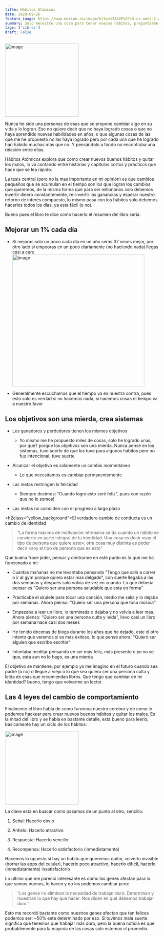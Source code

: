 ```yaml
---
title: Hábitos Atómicos
date: 2020-09-26
feature_image: https://www.notion.so/image/https%3A%2F%2Fs3-us-west-2.amazonaws.com%2Fsecure.notion-static.com%2F52a07ce1-0a92-4bcd-8dc8-c9e816873bc1%2FScreen_Shot_2020-09-26_at_19.38.06.png?table=block&id=a71507aa-d9fd-45e7-a118-00f79ba52c76&userId=&cache=v2
summary: Solo necesite una cosa para tener nuevos hábitos, preguntarme ¿Quién quiero ser?
tags: ['Libros']
draft: False
---
```


<img alt="image" src="https://www.notion.so/image/https%3A%2F%2Fs3-us-west-2.amazonaws.com%2Fsecure.notion-static.com%2F52a07ce1-0a92-4bcd-8dc8-c9e816873bc1%2FScreen_Shot_2020-09-26_at_19.38.06.png?table=block&id=a71507aa-d9fd-45e7-a118-00f79ba52c76&userId=&cache=v2" style="width: 240px" />

<p>Nunca he sido una personas de esas que se propone cambiar algo en su vida y lo logran. Eso no quiere decir que no haya logrado cosas o que no haya aprendido nuevas habilidades en años, o que algunas cosas de las que me he propuesto no las haya logrado pero por cada una que he logrado han habido muchas más que no. Y pensándolo a fondo no encontraba una relación entre ellas.</p>

<p>Hábitos Atómicos explora que como crear nuevos buenos hábitos y quitar los malos, lo va contando entre historias y capítulos cortos y prácticos que hace que se lea rápido.</p>

<p>La tesis central (pero no la mas importante en mi opinión) es que cambios pequeños que se acumulan en el tiempo son los que logran los cambios que queremos, de la misma forma que para ser millonarios solo debemos invertir dinero constantemente, re-invertir las ganancias y esperar nuestro retorno de interés compuesto, lo mismo pasa con los hábitos solo debemos hacerlos todos los días, ya esta fácil (o no).</p>

<p>Bueno pues el libro te dice como hacerlo el resumen del libro seria:</p>

<h2>Mejorar un 1% cada día</h2>

- Si mejoras solo un poco cada día en un año serás 37 veces mejor, por otro lado si empeoras en un poco diariamente (no haciendo nada) llegas casi a cero
  <img alt="image" src="https://www.notion.so/image/https%3A%2F%2Fs3-us-west-2.amazonaws.com%2Fsecure.notion-static.com%2Fde2253f3-97fa-4cdb-9d29-f9dfab6e4d2b%2FScreen_Shot_2020-09-26_at_19.26.08.png?table=block&id=a0ee8e1b-4568-440e-bd47-1b794261ebcb&userId=&cache=v2" style="width: 432px" />



- Generalmente escuchamos que el tiempo va en nuestra contra, pues esto solo es verdad si no hacemos nada, si hacemos cosas el tiempo va a nuestro favor

<h2>Los objetivos son una mierda, crea sistemas</h2>

- Los ganadores y perdedores tienen los mismos objetivos
  - Yo mismo me he propuesto miles de cosas, solo he logrado unas, por que? porque los objetivos son una mierda. Nunca pensé en los sistemas, tuve suerte de que los tuve para algunos hábitos pero no fue intencional, tuve suerte



- Alcanzar el objetivo es solamente un cambio momentáneo
  - Lo que necesitamos es cambiar permanentemente 



- Las metas restringen la felicidad
  - Siempre decimos: "Cuando logre esto seré feliz", pues con razón que no lo somos!



- Las metas no coinciden con el progreso a largo plazo

<h2class="yellow_background">El verdadero cambio de conducta es un cambio de identidad</h2>

> “La forma máxima de motivación intrínseca se da cuando un hábito se convierte en parte integral de tu identidad. Una cosa es decir «soy el tipo de persona que quiere esto»; otra cosa muy distinta es poder decir «soy el tipo de persona que es esto”

<p>Que buena frase joder, pensar y centrarme en este punto es lo que me ha funcionado a mi:</p>

- Cuantas mañanas no me levantaba pensando "Tengo que salir a correr o ir al gym porque quiero estar mas delgado", con suerte llegaba a las dos semanas y después solo volvía de vez en cuando. Lo que debería pensar es "Quiero ser una persona saludable que esta en forma"

- Practicaba el ukulele para tocar una canción, medio me salía y lo dejaba por semanas. Ahora pienso: "Quiero ser una persona que toca música"

- Empezaba a leer un libro, lo terminada o dejaba y no volvía a leer mas. Ahora pienso: "Quiero ser una persona culta y leída", llevo casi un libro por semana hace casi dos meses

- He tenido docenas de blogs durante los años que he dejado, este el otro intento que veremos si es mas exitoso, lo que pensé ahora: "Quiero ser alguien que escribe escritor"

- Intentaba meditar pensando en ser más feliz, más presente o yo no se que, esta aun no lo hago, es una mierda

<p>El objetivo se mantiene, por ejemplo yo me imagino en el futuro cuando sea padre (o no) o llegue a viejo o lo que sea quiero ser una persona culta y leída de esas que recomiendan libros. Que tengo que cambiar en mi identidad? bueno, tengo que volverme un lector.</p>

<h2>Las 4 leyes del cambio de comportamiento</h2>

<p>Finalmente el libro habla de como funciona nuestro cerebro y de como lo podemos hackear para crear nuevos buenos hábitos y quitar los malos. Es la mitad del libro y se habla en bastante detalle, esta bueno para leerlo, básicamente hay un ciclo de los hábitos:</p>

<img alt="image" src="https://www.notion.so/image/https%3A%2F%2Fs3-us-west-2.amazonaws.com%2Fsecure.notion-static.com%2F4f57e210-1244-44b5-9215-61afff2d3a2d%2FScreen_Shot_2020-09-26_at_20.17.14.png?table=block&id=09c9b436-153d-40a3-abc3-ba4124a2da93&userId=&cache=v2" style="width: 240px" />

<p>La clave esta en buscar como pasamos de un punto al otro, sencillo:</p>

1. Señal: Hacerlo obvio

2. Anhelo: Hacerlo atractivo

3. Respuesta: Hacerlo sencillo

4. Recompensa: Hacerlo satisfactorio (inmediatamente)

<p>Hacemos lo opuesto si hay un habito que queremos quitar, volverlo invisible (borrar las apps del celular), hacerlo poco atractivo, hacerlo difícil, hacerlo (inmediatamente) insatisfactorio</p>

<p>Lo ultimo que me pareció interesante es como los genes afectan para lo que somos buenos, lo hacen y no los podemos cambiar pero:</p>

> “Los genes no eliminan la necesidad de trabajar duro. Determinan y muestran lo que hay que hacer. Nos dicen en qué debemos trabajar duro.”

<p>Esto me recordó bastante como nuestros genes afectan que tan felices podemos ser: ~50% esta determinado por eso. Si tuvimos mala suerte significa que tenemos que trabajar más duro, pero la buena noticia es que probablemente para la mayoría de las cosas solo estemos el promedio.</p>